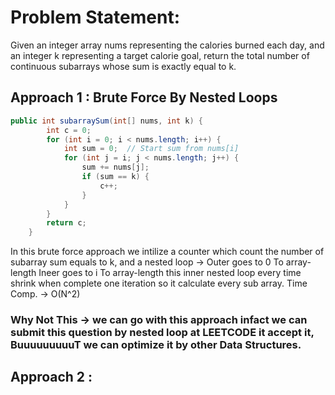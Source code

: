 #  Problem Statement:
Given an integer array nums representing the calories burned each day, and an integer k
representing a target calorie goal, return the total number of continuous subarrays whose
sum is exactly equal to k.
##  Approach 1 : Brute Force By Nested Loops
```java
public int subarraySum(int[] nums, int k) {
        int c = 0;
        for (int i = 0; i < nums.length; i++) {
            int sum = 0;  // Start sum from nums[i]
            for (int j = i; j < nums.length; j++) {
                sum += nums[j]; 
                if (sum == k) {
                    c++;  
                }
            }
        }
        return c;
    }
```
In this brute force approach we intilize a counter which count the number of subarray sum equals to k, and a nested loop -> Outer goes to 0 To array-length
                                                                                                                            Ineer goes to i To array-length
this inner nested loop every time shrink when complete one iteration so it calculate every sub array. Time Comp. -> O(N^2)
### Why Not This -> we can go with this approach infact we can submit this question by nested  loop at LEETCODE it accept it, BuuuuuuuuuT we can optimize it by other Data Structures.

## Approach 2 : 
